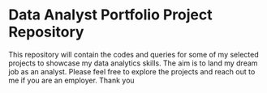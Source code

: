 # Data Analyst Portfolio Project Repository
This repository will contain the codes and queries for some of my selected projects to showcase my data analytics skills.
The aim is to land my dream job as an analyst.
Please feel free to explore the projects and reach out to me if you are an employer.
Thank you
